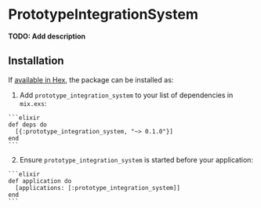 # PrototypeIntegrationSystem

**TODO: Add description**

## Installation

If [available in Hex](https://hex.pm/docs/publish), the package can be installed as:

  1. Add `prototype_integration_system` to your list of dependencies in `mix.exs`:

    ```elixir
    def deps do
      [{:prototype_integration_system, "~> 0.1.0"}]
    end
    ```

  2. Ensure `prototype_integration_system` is started before your application:

    ```elixir
    def application do
      [applications: [:prototype_integration_system]]
    end
    ```

